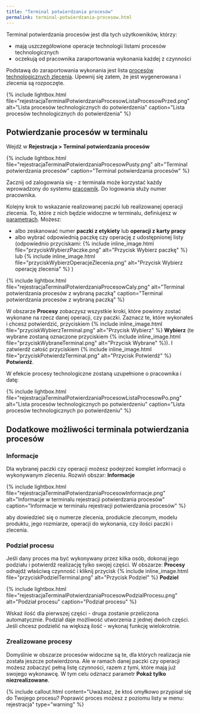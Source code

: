 ```yaml
---
title: "Terminal potwierdzania procesów"
permalink: terminal-potwierdzania-procesow.html
---
```


Terminal potwierdzania procesów jest dla tych użytkowników, którzy:
- mają uszczegółowione operacje technologii listami procesów technologicznych
- oczekują od pracownika zaraportowania wykonania każdej z czynności

Podstawą do zaraportowania wykonania jest lista [procesów technologicznych zlecenia](procesy-technologiczne-zlecenia). Upewnij się zatem, że jest wygenerowana i zlecenia są rozpoczęte.

{% include lightbox.html file="rejestracjaTerminalPotwierdzaniaProcesowListaProcesowPrzed.png" alt="Lista procesów technologicznych do potwierdzenia" caption="Lista procesów technologicznych do potwierdzenia" %}

## Potwierdzanie procesów w terminalu

Wejdź w **Rejestracja > Terminal potwierdzania procesów**

{% include lightbox.html file="rejestracjaTerminalPotwierdzaniaProcesowPusty.png" alt="Terminal potwierdzania procesów" caption="Terminal potwierdzania procesów" %}

Zacznij od zalogowania się - z terminala może korzystać każdy wprowadzony do systemu [pracownik](/pracownicy). Do logowania służy numer pracownika.

Kolejny krok to wskazanie realizowanej paczki lub realizowanej operacji zlecenia. To, które z nich będzie widoczne w terminalu, definiujesz w [parametrach](/parametry-rejestracja-produkcji.html#terminal-potwierdzania-procesów). Możesz:
- albo zeskanować numer **paczki z etykiety** lub **operacji z karty pracy**
- albo wybrać odpowiednią paczkę czy operację z udostępnionej listy (odpowiednio przyciskami: {% include inline_image.html file="przyciskWybierzPaczke.png" alt="Przycisk Wybierz paczkę" %} lub {% include inline_image.html file="przyciskWybierzOperacjeZlecenia.png" alt="Przycisk Wybierz operację zlecenia" %} )

{% include lightbox.html file="rejestracjaTerminalPotwierdzaniaProcesowCaly.png" alt="Terminal potwierdzania procesów z wybraną paczką" caption="Terminal potwierdzania procesów z wybraną paczką" %}

W obszarze **Procesy** zobaczysz wszystkie kroki, które powinny zostać wykonane na rzecz danej operacji, czy paczki. Zaznacz te, które wykonałeś i chcesz potwierdzić, przyciskiem {% include inline_image.html file="przyciskWybierzTerminal.png" alt="Przycisk Wybierz" %} **Wybierz** (te wybrane zostaną oznaczone przyciskiem {% include inline_image.html file="przyciskWybraneTerminal.png" alt="Przycisk Wybrane" %}). I zatwierdź całość przyciskiem {% include inline_image.html file="przyciskPotwierdzTerminal.png" alt="Przycisk Potwierdź" %} **Potwierdź**.

W efekcie procesy technologiczne zostaną uzupełnione o pracownika i datę:

{% include lightbox.html file="rejestracjaTerminalPotwierdzaniaProcesowListaProcesowPo.png" alt="Lista procesów technologicznych po potwierdzeniu" caption="Lista procesów technologicznych po potwierdzeniu" %}

## Dodatkowe możliwości terminala potwierdzania procesów 

### Informacje

Dla wybranej paczki czy operacji możesz podejrzeć komplet informacji o wykonywanym zleceniu. Rozwiń obszar: **Informacje**

{% include lightbox.html file="rejestracjaTerminalPotwierdzaniaProcesowInformacje.png" alt="Informacje w terminalu rejestracji potwierdzania procesów" caption="Informacje w terminalu rejestracji potwierdzania procesów" %}

aby dowiedzieć się o numerze zlecenia, produkcie zleconym, modelu produktu, jego rozmiarze, operacji do wykonania, czy ilości paczki i zlecenia.

### Podział procesu

Jeśli dany proces ma być wykonywany przez kilka osób, dokonaj jego podziału i potwierdź realizację tylko swojej części. W obszarze: **Procesy** odnajdź właściwą czynność i kliknij przycisk {% include inline_image.html file="przyciskPodzielTerminal.png" alt="Przycisk Podziel" %} **Podziel**

{% include lightbox.html file="rejestracjaTerminalPotwierdzaniaProcesowPodzialProcesu.png" alt="Podział procesu" caption="Podział procesu" %}

Wskaż ilość dla pierwszej części - druga zostanie przeliczona automatycznie. Podział daje możliwość utworzenia z jednej dwóch części. Jeśli chcesz podzielić na większą ilość - wykonaj funkcję wielokrotnie.

### Zrealizowane procesy

Domyślnie w obszarze procesów widoczne są te, dla których realizacja nie została jeszcze potwierdzona. Ale w ramach danej paczki czy operacji możesz zobaczyć pełną listę czynności, razem z tymi, które mają już swojego wykonawcę. W tym celu odznacz parametr **Pokaż tylko niezrealizowane**. 

{% include callout.html content="Uważasz, że ktoś omyłkowo przypisał się do Twojego procesu? Poprawić proces możesz z poziomu listy w menu: rejestracja" type="warning" %}

